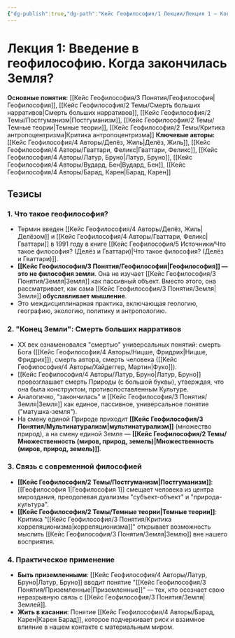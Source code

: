 ```yaml
---
{"dg-publish":true,"dg-path":"Кейс Геофилософия/1 Лекции/Лекция 1 – Когда закончилась Земля","permalink":"/kejs-geofilosofiya/1-lekczii/lekcziya-1-kogda-zakonchilas-zemlya/","dgShowLocalGraph":true}
---
```



# Лекция 1: Введение в геофилософию. Когда закончилась Земля?

**Основные понятия:** [[Кейс Геофилософия/3 Понятия/Геофилософия\|Геофилософия]], [[Кейс Геофилософия/2 Темы/Смерть больших нарративов\|Смерть больших нарративов]], [[Кейс Геофилософия/2 Темы/Постгуманизм\|Постгуманизм]], [[Кейс Геофилософия/2 Темы/Темные теории\|Темные теории]], [[Кейс Геофилософия/2 Темы/Критика антропоцентризма\|Критика антропоцентризма]]
**Ключевые авторы:** [[Кейс Геофилософия/4 Авторы/Делёз, Жиль\|Делёз, Жиль]], [[Кейс Геофилософия/4 Авторы/Гваттари, Феликс\|Гваттари, Феликс]], [[Кейс Геофилософия/4 Авторы/Латур, Бруно\|Латур, Бруно]], [[Кейс Геофилософия/4 Авторы/Вудард, Бен\|Вудард, Бен]], [[Кейс Геофилософия/4 Авторы/Барад, Карен\|Барад, Карен]]

## Тезисы

### 1. Что такое геофилософия?
- Термин введен [[Кейс Геофилософия/4 Авторы/Делёз, Жиль\|Делёзом]] и [[Кейс Геофилософия/4 Авторы/Гваттари, Феликс\|Гваттари]] в 1991 году в книге [[Кейс Геофилософия/5 Источники/Что такое философия? (Делёз и Гваттари)\|Что такое философия? (Делёз и Гваттари)]].
- **[[Кейс Геофилософия/3 Понятия/Геофилософия\|Геофилософия]] — это не философия земли**. Она не изучает [[Кейс Геофилософия/3 Понятия/Земля\|Земля]] как пассивный объект. Вместо этого, она рассматривает, как сама [[Кейс Геофилософия/3 Понятия/Земля\|Земля]] **обуславливает мышление**.
- Это междисциплинарная практика, включающая геологию, географию, экологию, политику и антропологию.

### 2. "Конец Земли": Смерть больших нарративов
- XX век ознаменовался "смертью" универсальных понятий: смерть Бога ([[Кейс Геофилософия/4 Авторы/Ницше, Фридрих\|Ницше, Фридрих]]), смерть автора, смерть человека ([[Кейс Геофилософия/4 Авторы/Хайдеггер, Мартин\|Фуко]]).
- [[Кейс Геофилософия/4 Авторы/Латур, Бруно\|Латур, Бруно]] провозглашает смерть Природы (с большой буквы), утверждая, что она была конструктом, противопоставленным Культуре.
- Аналогично, "закончилась" и [[Кейс Геофилософия/3 Понятия/Земля\|Земля]] как единое, пассивное, универсальное понятие ("матушка-земля").
- На смену единой Природе приходит **[[Кейс Геофилософия/3 Понятия/Мультинатурализм\|мультинатурализм]]** (множество природ), а на смену единой Земле — **[[Кейс Геофилософия/2 Темы/Множественность (миров, природ, земель)\|Множественность (миров, природ, земель)]]**.

### 3. Связь с современной философией
- **[[Кейс Геофилософия/2 Темы/Постгуманизм\|Постгуманизм]]**: [[Геофилософия 1\|Геофилософия 1]] смещает человека из центра мироздания, преодолевая дуализмы "субъект-объект" и "природа-культура".
- **[[Кейс Геофилософия/2 Темы/Темные теории\|Темные теории]]**: Критика "[[Кейс Геофилософия/3 Понятия/Критика корреляционизма\|корреляционизма]]" открывает возможность мыслить [[Кейс Геофилософия/3 Понятия/Земля\|Землю]] вне нашего восприятия.

### 4. Практическое применение
- **Быть приземленными**: [[Кейс Геофилософия/4 Авторы/Латур, Бруно\|Латур, Бруно]] вводит понятие "[[Кейс Геофилософия/3 Понятия/Приземленные\|Приземленные]]" — тех, кто осознает свою неразрывную связь с [[Кейс Геофилософия/3 Понятия/Земля\|Землей]].
- **Жить в касании**: Понятие [[Кейс Геофилософия/4 Авторы/Барад, Карен\|Карен Барад]], которое подчеркивает риск и взаимное влияние в нашем контакте с материальным миром.